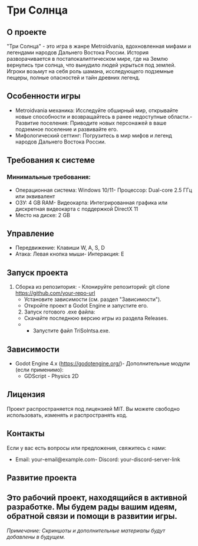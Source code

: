 # Три Солнца
## О проекте
"Три Солнца" - это игра в жанре Metroidvania, вдохновленная мифами и легендами народов Дальнего Востока России. История разворачивается в постапокалиптическом мире, где на Землю вернулись три солнца, что вынудило людей укрыться под землей. Игроки возьмут на себя роль шамана, исследующего подземные пещеры, полные опасностей и тайн древних легенд.
## Особенности игры
- Metroidvania механика: Исследуйте обширный мир, открывайте новые способности и возвращайтесь в ранее недоступные области.- Развитие поселения: Приводите новых персонажей в ваше подземное поселение и развивайте его.
- Мифологический сеттинг: Погрузитесь в мир мифов и легенд народов Дальнего Востока России.  
## Требования к системе
### Минимальные требования:
- Операционная система: Windows 10/11- Процессор: Dual-core 2.5 ГГц или эквивалент
- ОЗУ: 4 GB RAM- Видеокарта: Интегрированная графика или дискретная видеокарта с поддержкой DirectX 11
- Место на диске: 2 GB
## Управление
- Передвижение: Клавиши W, A, S, D
- Атака: Левая кнопка мыши- Интеракция: E
## Запуск проекта
1. Сборка из репозитория:   - Клонируйте репозиторий: git clone https://github.com/your-repo-url
   - Установите зависимости (см. раздел "Зависимости").
   - Откройте проект в Godot Engine и запустите его.
   2. Запуск готового .exe файла:
   - Скачайте последнюю версию игры из раздела Releases.
   - - Запустите файл TriSolntsa.exe.
## Зависимости
- Godot Engine 4.x (https://godotengine.org/)- Дополнительные модули (если применимо):
  - GDScript  - Physics 2D
## Лицензия
Проект распространяется под лицензией MIT. Вы можете свободно использовать, изменять и распространять код.
## Контакты
Если у вас есть вопросы или предложения, свяжитесь с нами:
- Email: your-email@example.com- Discord: your-discord-server-link
## Развитие проекта
Это рабочий проект, находящийся в активной разработке. Мы будем рады вашим идеям, обратной связи и помощи в развитии игры.
---
*Примечание: Скриншоты и дополнительные материалы будут добавлены в будущем.*
